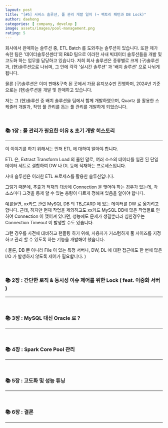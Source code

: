 ```yaml
---
layout: post
title: "[#5] 서비스 솔루션, 풀 관리 개발 일지 (→ 팩토리 패턴과 DB Lock)"
author: daehong
categories: [ company, develop ]
image: assets/images/pool-management.png
rating: 5
---
```


회사에서 판매하는 솔루션 중, ETL Batch 를 도와주는 솔루션이 있습니다. 또한 제가 속한 팀은 '데이터솔루션센터'의 R&D 팀으로 이러한 사내 빅데이터 솔루션들을 개발 및 고도화 하는 업무를 담당하고 있습니다. 저희 회사 솔루션은 종류별로 크게 (구)솔루션과, (현)솔루션으로 나뉘며, 그 안에 각각 '실시간 솔루션' 과 '배치 솔루션' 으로 나뉘게 됩니다.

물론 (구)솔루션은 이미 판매&구축 된 곳에서 가끔 유지보수만 진행하며, 2024년 기준으로는 (현)솔루션을 개발 및 판매하고 있습니다.

저는 그 (현)솔루션 중 배치 솔루션을 팀에서 함께 개발하였으며, Quartz 를 활용한 스케줄러 개발과, 작업 풀 관리를 돕는 풀 관리를 개발하게 되었습니다.


<br>

### 📚 1장 : 풀 관리가 필요한 이유 & 초기 개발 히스토리
---

이 이야기를 하기 위해서는 먼저 ETL 에 대하여 알아야 합니다.

ETL 은, Extract Transform Load 의 줄인 말로, 여러 소스의 데이터를 일관 된 단일 데이터 세트로 결합하여 DW 나 DL 등에 적재하는 프로세스입니다.

사내 솔루션은 이러한 ETL 프로세스를 활용한 솔루션입니다.

그렇기 때문에, 추출과 적재의 대상에 Connection 을 맺어야 하는 경우가 있는데, 각 소스마다 그것을 통제 할 수 있는 총량이 다르게 정해져 있음을 알아야 합니다.

예를들면, xx카드 관련 MySQL DB 의 TB_CARD 에 있는 데이터를 DW 로 옮기려고 합니다. 근데, 하지만 현재 작업을 제외하고도 xx카드 MySQL DB에 많은 작업들로 인하여 Connection 이 맺어져 있다면, 성능에도 문제가 생길뿐더러 심한경우는 Connection Timeout 이 발생할 수도 있습니다.

그런 경우를 사전에 대비하고 핸들링 하기 위해, 사용자가 커스텀하게 풀 사이즈를 지정하고 관리 할 수 있도록 하는 기능을 개발해야 했습니다.

( 물론, DB 뿐 아니라 File 이 있는 특정 서버나, DW, DL 에 대한 접근에도 한 번에 많은 I/O 가 발생하지 않도록 제어가 필요합니다. )

<br>

### 📚 2장 : 간단한 로직 & 동시성 이슈 제어를 위한 Lock ( feat. 이중화 서버 )
---

<br>

### 📚 3장 : MySQL 대신 Oracle 로 ?
---

<br>

### 📚 4장 : Spark Core Pool 관리
---

<br>

### 📚 5장 : 고도화 및 성능 튜닝
---

<br>

### 📚 6장 : 결론
---